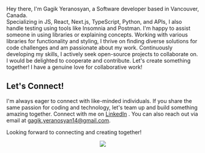 Hey there, I'm Gagik Yeranosyan, a Software developer based in Vancouver, Canada. <br>
Specializing in JS, React, Next.js, TypeScript, Python, and APIs, I also handle testing using tools like Insomnia and Postman. I'm happy to assist someone in using libraries or explaining concepts. Working with various libraries for functionality and styling, I thrive on finding diverse solutions for code challenges and am passionate about my work. Continuously developing my skills, I actively seek open-source projects to collaborate on. I would be delighted to cooperate and contribute. Let's create something together! I have a genuine love for collaborative work!

## Let's Connect!

I'm always eager to connect with like-minded individuals. If you share the same passion for coding and technology, let's team up and build something amazing together. Connect with me on [LinkedIn](https://www.linkedin.com/in/gagik-yeranosyan-244b50283/) . You can also reach out via email at [gagik.yeranosyan14@gmail.com](mailto:gagik.yeranosyan14@gmail.com).

Looking forward to connecting and creating together!

<p align="center">
  <a href="https://www.linkedin.com/in/gagik-yeranosyan-244b50283/" target="_blank">
     <img src="https://skillicons.dev/icons?i=html,css,js,react,redux,ts,py,django,sqlite,mysql,mongodb,prisma,babel,vite,sass,tailwind,bootstrap,figma,postman,netlify,vercel,nextjs,nodejs,github,git,vscode" target="_blank"/>
   </a>
  </a>
</p>



